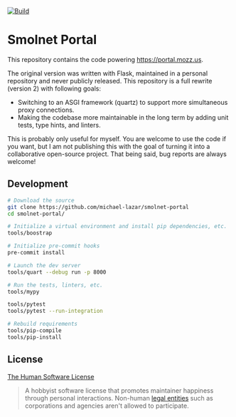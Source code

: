 [![Build](https://github.com/michael-lazar/smolnet-portal/workflows/test/badge.svg)](https://github.com/michael-lazar/smolnet-portal/actions/workflows/test.yml)

# Smolnet Portal

This repository contains the code powering https://portal.mozz.us.

The original version was written with Flask, maintained in a personal
repository and never publicly released. This repository is a full
rewrite (version 2) with following goals:

- Switching to an ASGI framework (quartz) to support more simultaneous
  proxy connections.
- Making the codebase more maintainable in the long term by adding
  unit tests, type hints, and linters.

This is probably only useful for myself. You are welcome to use the
code if you want, but I am not publishing this with the goal of
turning it into a collaborative open-source project. That being said,
bug reports are always welcome!

## Development

```bash
# Download the source
git clone https://github.com/michael-lazar/smolnet-portal
cd smolnet-portal/

# Initialize a virtual environment and install pip dependencies, etc.
tools/boostrap

# Initialize pre-commit hooks
pre-commit install

# Launch the dev server
tools/quart --debug run -p 8000

# Run the tests, linters, etc.
tools/mypy

tools/pytest
tools/pytest --run-integration

# Rebuild requirements
tools/pip-compile
tools/pip-install
```

## License

[The Human Software License](https://license.mozz.us)

> A hobbyist software license that promotes maintainer happiness
> through personal interactions. Non-human
> [legal entities](https://en.wikipedia.org/wiki/Legal_person) such as
> corporations and agencies aren't allowed to participate.
